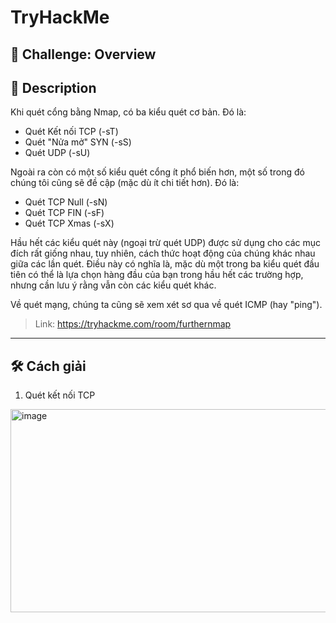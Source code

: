 
# TryHackMe

## 🧩 Challenge: Overview

## 📝 Description
Khi quét cổng bằng Nmap, có ba kiểu quét cơ bản. Đó là:

- Quét Kết nối TCP (-sT)
- Quét "Nửa mở" SYN (-sS)
- Quét UDP (-sU)

Ngoài ra còn có một số kiểu quét cổng ít phổ biến hơn, một số trong đó chúng tôi cũng sẽ đề cập (mặc dù ít chi tiết hơn). Đó là:

- Quét TCP Null (-sN)
- Quét TCP FIN (-sF)
- Quét TCP Xmas (-sX)

Hầu hết các kiểu quét này (ngoại trừ quét UDP) được sử dụng cho các mục đích rất giống nhau, tuy nhiên, cách thức hoạt động của chúng khác nhau giữa các lần quét. Điều này có nghĩa là, mặc dù một trong ba kiểu quét đầu tiên có thể là lựa chọn hàng đầu của bạn trong hầu hết các trường hợp, nhưng cần lưu ý rằng vẫn còn các kiểu quét khác.

Về quét mạng, chúng ta cũng sẽ xem xét sơ qua về quét ICMP (hay "ping").



> Link: https://tryhackme.com/room/furthernmap


---


## 🛠️ Cách giải

1. Quét kết nối TCP

<img width="650" height="325" alt="image" src="https://github.com/user-attachments/assets/36677c98-9e5e-4c9d-ad52-c95670bbbfef" />

   
